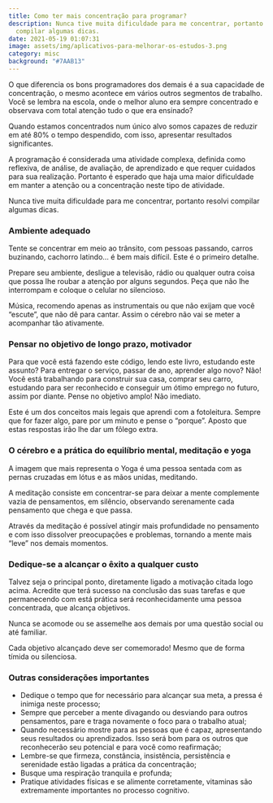 ```yaml
---
title: Como ter mais concentração para programar?
description: Nunca tive muita dificuldade para me concentrar, portanto resolvi
  compilar algumas dicas.
date: 2021-05-19 01:07:31
image: assets/img/aplicativos-para-melhorar-os-estudos-3.png
category: misc
background: "#7AAB13"
---
```



O que diferencia os bons programadores dos demais é a sua capacidade de concentração, o mesmo acontece em vários outros segmentos de trabalho. Você se lembra na escola, onde o melhor aluno era sempre concentrado e observava com total atenção tudo o que era ensinado?

Quando estamos concentrados num único alvo somos capazes de reduzir em até 80% o tempo despendido, com isso, apresentar resultados significantes.

A programação é considerada uma atividade complexa, definida como reflexiva, de análise, de avaliação, de aprendizado e que requer cuidados para sua realização. Portanto é esperado que haja uma maior dificuldade em manter a atenção ou a concentração neste tipo de atividade.

Nunca tive muita dificuldade para me concentrar, portanto resolvi compilar algumas dicas.

### Ambiente adequado

Tente se concentrar em meio ao trânsito, com pessoas passando, carros buzinando, cachorro latindo… é bem mais difícil. Este é o primeiro detalhe.

Prepare seu ambiente, desligue a televisão, rádio ou qualquer outra coisa que possa lhe roubar a atenção por alguns segundos. Peça que não lhe interrompam e coloque o celular no silencioso.

Música, recomendo apenas as instrumentais ou que não exijam que você “escute”, que não dê para cantar. Assim o cérebro não vai se meter a acompanhar tão ativamente.

### Pensar no objetivo de longo prazo, motivador

Para que você está fazendo este código, lendo este livro, estudando este assunto? Para entregar o serviço, passar de ano, aprender algo novo? Não! Você está trabalhando para construir sua casa, comprar seu carro, estudando para ser reconhecido e conseguir um ótimo emprego no futuro, assim por diante. Pense no objetivo amplo! Não imediato.

Este é um dos conceitos mais legais que aprendi com a fotoleitura. Sempre que for fazer algo, pare por um minuto e pense o “porque”. Aposto que estas respostas irão lhe dar um fôlego extra.

### O cérebro e a prática do equilíbrio mental, meditação e yoga

A imagem que mais representa o Yoga é uma pessoa sentada com as pernas cruzadas em lótus e as mãos unidas, meditando.

A meditação consiste em concentrar-se para deixar a mente complemente vazia de pensamentos, em silêncio, observando serenamente cada pensamento que chega e que passa.

Através da meditação é possível atingir mais profundidade no pensamento e com isso dissolver preocupações e problemas, tornando a mente mais “leve” nos demais momentos.

### Dedique-se a alcançar o êxito a qualquer custo

Talvez seja o principal ponto, diretamente ligado a motivação citada logo acima. Acredite que terá sucesso na conclusão das suas tarefas e que permanecendo com está prática será reconhecidamente uma pessoa concentrada, que alcança objetivos.

Nunca se acomode ou se assemelhe aos demais por uma questão social ou até familiar.

Cada objetivo alcançado deve ser comemorado! Mesmo que de forma tímida ou silenciosa.

### Outras considerações importantes

* Dedique o tempo que for necessário para alcançar sua meta, a pressa é inimiga neste processo;
* Sempre que perceber a mente divagando ou desviando para outros pensamentos, pare e traga novamente o foco para o trabalho atual;
* Quando necessário mostre para as pessoas que é capaz, apresentando seus resultados ou aprendizados. Isso será bom para os outros que reconhecerão seu potencial e para você como reafirmação;
* Lembre-se que firmeza, constância, insistência, persistência e serenidade estão ligadas a prática da concentração;
* Busque uma respiração tranquila e profunda;
* Pratique atividades físicas e se alimente corretamente, vitaminas são extremamente importantes no processo cognitivo.